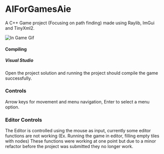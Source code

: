 # AIForGamesAie

A C++ Game project (Focusing on path finding) made using Raylib, ImGui and TinyXml2.

![In Game Gif](/Images/GameGif.gif)

#### Compiling

#####  Visual Studio
Open the project solution and running the project should compile the game successfully.

### Controls
Arrow keys for movement and menu navigation, Enter to select a menu option.

### Editor Controls
The Editor is controlled using the mouse as input, currently some editor functions are not working (Ex. Running the game in editor, filling empty tiles with nodes) These functions were working at one point but due to a minor refactor before the project was submitted they no longer work.
